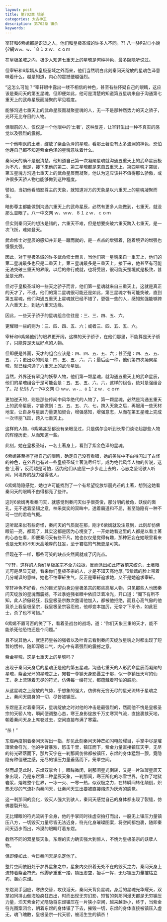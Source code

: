 ```yaml
---
layout: post
title: 第702章 镇杀
categories: 太古神王
description: 第702章 镇杀
keywords:
---
```


宰轩和6紫嫣都是识货之人，他们和皇极圣域的许多人不同。??  八一§№卍◎小說§?網ｗ`ｗ、ｗ`．`８１ｚｗ．ｃｏｍ

在皇极圣域之内，极少人知道七重天上的星魂是何种神色，最多隐隐听说过。

但宰轩和6紫嫣从皇极圣域之外而来，他们当然明白此刻秦问天绽放的星魂色泽意味着什么，越是知道，内心的震撼便越强烈。

“这怎么可能？”宰轩眼中露出一缕不相信的神色，甚至有些怀疑自己的眼睛，这应该是秦问天的第五星魂，但即便如此，他可是清楚的知道第五星魂来自于沟通第七重天上的武命星辰而凝聚的罕见程度。

能够沟通七重天上的武命星辰而凝聚星魂的人，无一不是那种然势力的天之骄子，光环无比夺目的人物。

但眼前的人，仅仅是一个他眼中的‘土著’，这种反差，让宰轩生出一种不真实的感觉以及强烈的震撼。

一个他嘲讽的土著，绽放了紫金色泽的星魂，看那土著没有太多波澜的神色，恐怕他连自己都不知道紫金色泽的星魂意味着什么。

秦问天的确不是很清楚，他知道自己第一次凝聚星魂就沟通五重天上的武命星辰极为不凡，但是，接下来他的第二、第三星魂都是来自五重天上，第四星魂才突破，第五星魂方沟通七重天上的武命星辰而凝聚，他认为这应该并不值得那么骄傲，或许很多天骄人物也能够做到这种程度。

譬如，当初他看暗影尊主的天象，就知道对方的天象是以六重天上的星魂凝聚而生。

暗影尊主都能做到沟通六重天上的武命星辰，必然有更多人能做到，七重天，就没那么显眼了。八一中文网  ｗ、ｗｗ．８１ｚｗ．ｃｏｍ

但实则秦问天的想法是错的，六重天不难，但是想要突破六重天跨入七重天，是一次飞跃，难如登天。

武命修士对星辰的感知并非是一蹴而就的，是一点点的增强着，随着境界的增强也慢慢变强。

因此，对于皇极圣域的许多武命修士而言，当他们第一星魂来自一重天上，他们的第二星魂最多也只是二重天上，第三星魂最多是三重天上，接下来，他甚至有可能无法突破三重天的界限，以后的修行成就，也将受限，很可能天罡境就是极致，甚至是元府。

但对于皇极圣域的一些天之骄子而言，他们第一星魂就来自三重天上，这就是真正的天才了，不过，他们的第二星魂很可能还是如此，第三星魂才有可能突破，直到第五星魂，他们沟通五重天上星魂就已经不错了，更强一些的人，感知勉强能够跨入六重天上，到达六重天边缘。

因此，一些天子骄子的星魂组合往往是：三、三、四、五、六。

更耀眼一些的则为：三、四、四、五、六；或者三、四、五、五、六。

宰轩和6紫嫣他们的眼界更开阔，这样的天子骄子，在他们那里，不能算是天子骄子，只能算是天赋好点的人物。

但即便是外面，天才的组合应该是：四、四、五、五、六；甚至是：四、五、五、五、六；更出众的则是：四、五、五、六、六；最后面一种，他们第四次凝聚星魂，就已经沟通了六重天上的武命星辰。

当然，外界还有罕见的妖孽人物，他们第一颗星魂，就沟通五重天上的武命星辰，他们的星魂组合于是可能会是：五、五、五、六、六，这样的组合，绝对是强组合了。卍 §卐§ 八一?中文网 ◎ ｗ`ｗ、ｗ-．、８`１`ｚｗ．ｃｏｍ

更加逆天的，则是那些传闻中风华绝代的人物了，第一颗星魂，必然是沟通五重天上的武命星辰，才能做到：五、五、五、六、七，跨入天象之后，再服用一些天材地宝，让自身与星辰力量更加契合，增强感知，增强意志，从而在第五星魂上完成一次华丽飞跃，跨入七重天上。

这样的人物，6紫嫣甚至都没有亲眼见过，只是偶尔会听到长辈们谈论起那些人物的辉煌历史，从而知道一些。

此刻，她在皇极圣域，一名土著身上，看到了紫金色泽的星魂。

6紫嫣甚至擦了擦自己的眼睛，确定自己没有看错，她的美眸中不由得闪过了古怪的神色，在外界也有过一些皇极圣域土著洗尽纤华，成为绝代风华人物的传说，这些‘土著’，反而越是可怕，因为他们从底层一步步走上去的，心志之坚韧骇人听闻，同境界的战力强得骇人。

6紫嫣隐隐感觉，她也许可能找到了一个有希望绽放华丽光芒的土著，想到这她看秦问天的眼睛不由得都亮了些许。

这时6紫嫣再看秦问天，就感觉到秦问天似乎很英俊，那分明的棱角，妖俊的面孔，无不透着坚韧之意，神采奕奕的双眸中，透着霸道和不屈，甚至隐隐有一种不可一世的君临气概。

这听起来似有些奇怪，秦问天的气质就在那，刚才6紫嫣就没注意到，此刻却仿佛眼前一亮，都现了，其实这都是因为心境变了，一开始她看这里的人都是以看土著的心态在看，即便秦问天有些不凡，她也仅仅是觉得有趣，那种狂妄在她眼里看来也是无知和不知天高地厚的狂妄，至于君临的气概更是可笑。

但现在不一样，那些可笑的缺点突然间就成了闪光点。

“宰轩，这样的人你们皇极圣宗不全力拉拢，反而派出如此阵容前来绞杀，土著眼光可是尽显无疑，看来你们皇极圣宗的人，才是不知天高地厚。”6紫嫣的脸上带着几分嘲讽的意味，她也不怕宰轩生气，反正是宰轩追求她，又不是她追求宰轩。

宰轩神色不好看，他的目光望向身边皇极圣宗的那些高层人物，只见那些人也因秦问天绽放的星魂而震撼，不过季姓强者眼中依旧泛着冷光，开口道：“阁下有所不知，此人骄傲轻狂，我皇极圣宗数次邀请他加入，都被他拒绝，而且心高气傲的他竟杀上我皇极圣宗，我皇极圣宗容忍他，他却变本加厉，无奈才下杀令，如此狂士，杀了也不可惜。”

6紫嫣不置可否的笑了下，看着圣战台的战场，道：“你们天象三重的天才，能不能杀死他恐怕还是个问题。”

且不说其他人，就连药皇谷的强者以及叶青云看到秦问天绽放星魂之时都出现了短暂的愣神，随即深吸口气，内心中有着强烈的震撼之意。

紫金星魂，这是七重天上的星魂吗？

出现于秦问天身后的星魂正是他的第五星魂，沟通七重天的人形武命星辰而凝聚的星魂，紫金光环的星魂之上，宛若一尊镇天身影矗立于那，似一尊镇压天穹的仙王，身上流转着无尽的符光，仿佛每一缕符光，都蕴藏着可怕的威能。

从这星魂之上绽放的气势，乎想象的强大，仿佛有无穷无尽的星光流转于星魂之上，秦问天周身的一切，尽皆被镇压。

东煜是正对着秦问天，星魂绽放之时对他的冲击是最强烈的，然而他不愧是皇极圣宗的天骄人物，瞬间便调整心态，寒王身影绽放千万丈寒冥气流，直接裹挟天地，朝着秦问天身上席卷过去，空间直接布满了寒霜。

“杀！”

东煜再度朝着秦问天挥出一指，却见此刻秦问天神芒如闪电般耀目，手掌中尽是璀璨紫金符光，他的手臂暴涨，怒击千里，镇压而下，紫金力量直接镇压天宇，无尽的符光砸落而下，那片天宇在一刹那间仿佛都被镇压，东煜的身体猛烈一颤，竟隐隐有种僵硬之感，无尽的镇压力量垂落而下，笼罩空间。

然而却见此时，东煜双掌合十，眼眸微闭，刹那间星光倒转，又是一片璀璨星辰天象出现，乃是东煜第二种星辰天象，一刹那间，寒王所化的冰雪世界，化作了地狱岩浆，熔炼整个世界，一冰一火、一寒一热，似双极之力，在转瞬间转化颠倒，炽热无尽的气流扑向秦问天，让秦问天生出要被直接熔炼为灰烬的感觉。

这一刹那间的变化，毁灭人强大到骇人，秦问天感觉自己的身体都出现了裂缝，仿佛要裂开般。

无比耀眼的符光流转于全身，他的手掌同时往虚空拍打而出，一股无上镇压力量镇压八方，一切毁灭力量尽皆无法近身，符光化身璀璨图案，将空间都包裹，随即秦问天迈步而出，冷漠的眼睛盯着东煜。

截然不同的双星辰天象，东煜的实力确实强大到惊人，不愧为皇极圣宗的妖孽人物。

但即便如此，今日秦问天是杀定他了。

整片空间依旧处于梦界星象之中，星象内交织着无处不在的毁灭之力，秦问天身上流转着紫金符光，他脚步重重一踏，镇压虚空，抬手一挥，无尽镇压力量摧枯立朽，轰向东煜。

东煜双手回应，寒热交替，攻伐滔天，秦问天背负星魂，身后的星魂光华耀天，双掌如同排山倒海般疯狂击出，时而出现无穷幻影，短暂的刹那间漫天都是无穷镇压力量，滔天紫金符光隐隐将东煜镇压在一片狭小空间，越来越渺小，终于，当紫金符光图案闭合，朝着东煜的身体镇了下去，摧毁一切，东煜的身体直接被镇压入虚无，魂飞魄散，皇极圣宗一代天骄，被活生生的镇杀！
